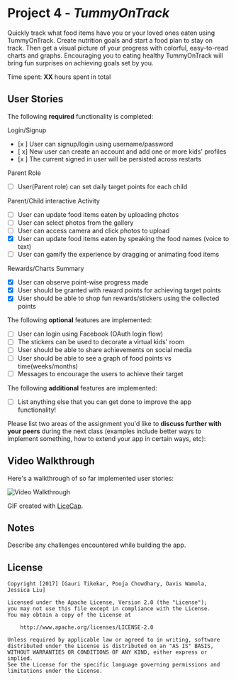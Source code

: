 # Project 4 - *TummyOnTrack*

Quickly track what food items have you or your loved ones eaten using TummyOnTrack. Create nutrition goals and start a food plan to stay on track. Then get a visual picture of your progress with colorful, easy-to-read charts and graphs. Encouraging you to eating healthy TummyOnTrack will bring fun surprises on achieving goals set by you.


Time spent: **XX** hours spent in total

## User Stories

The following **required** functionality is completed:

Login/Signup
- [x ]	User can signup/login using username/password  
- [ x]	New user can create an account and add one or more kids' profiles
- [x ]	The current signed in user will be persisted across restarts

Parent Role
- [ ]	User(Parent role) can set daily target points for each child

Parent/Child interactive Activity
- [ ]	User can update food items eaten by uploading photos
- [ ]	User can select photos from the gallery
- [ ]	User can access camera and click photos to upload
- [x]	User can update food items eaten by speaking the food names (voice to text)
- [ ]	User can gamify the experience by dragging or animating food items

Rewards/Charts Summary
- [x] User can observe point-wise progress made
- [x] User should be granted with reward points for achieving target points
- [x] User should be able to shop fun rewards/stickers using the collected points

The following **optional** features are implemented:
- [ ] User can login using Facebook (OAuth login flow)   
- [ ] The stickers can be used to decorate a virtual kids' room 
- [ ] User should be able to share achievements on social media
- [ ] User should be able to see a graph of food points vs time(weeks/months)
- [ ] Messages to encourage the users to achieve their target 

The following **additional** features are implemented:

- [ ] List anything else that you can get done to improve the app functionality!

Please list two areas of the assignment you'd like to **discuss further with your peers** during the next class (examples include better ways to implement something, how to extend your app in certain ways, etc):

## Video Walkthrough

Here's a walkthrough of so far implemented user stories:

<img src='https://github.com/TummyOnTrack/TummyOnTrack/blob/master/TummyOnTrackApp_Features_Walkthrough.gif' alt='Video Walkthrough' />

GIF created with [LiceCap](http://www.cockos.com/licecap/).


## Notes

Describe any challenges encountered while building the app.

## License

    Copyright [2017] [Gauri Tikekar, Pooja Chowdhary, Davis Wamola, Jessica Liu]

    Licensed under the Apache License, Version 2.0 (the "License");
    you may not use this file except in compliance with the License.
    You may obtain a copy of the License at

        http://www.apache.org/licenses/LICENSE-2.0

    Unless required by applicable law or agreed to in writing, software
    distributed under the License is distributed on an "AS IS" BASIS,
    WITHOUT WARRANTIES OR CONDITIONS OF ANY KIND, either express or implied.
    See the License for the specific language governing permissions and
    limitations under the License.


